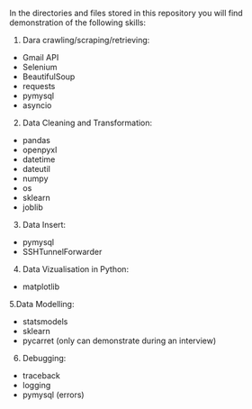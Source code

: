 In the directories and files stored in this repository you will find demonstration of the following skills:

1. Dara crawling/scraping/retrieving:
  - Gmail API
  - Selenium
  - BeautifulSoup
  - requests
  - pymysql
  - asyncio


2. Data Cleaning and Transformation:
- pandas
- openpyxl
- datetime
- dateutil
- numpy
- os
- sklearn
- joblib


3. Data Insert:
- pymysql
- SSHTunnelForwarder


4. Data Vizualisation in Python:
- matplotlib



5.Data Modelling:
- statsmodels
- sklearn
- pycarret (only can demonstrate during an interview)


6. Debugging:
- traceback
- logging
- pymysql (errors)
